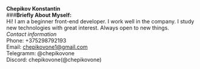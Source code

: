 **Chepikov Konstantin**  
###**Briefly About Myself:**  
Hi! I am a beginner front-end developer. I work well in the company. I study new technologies with great interest. Always open to new things.  
*Contact information*  
Phone: +375298792193  
Email: chepikovone1@gmail.com  
Telegramm: @chepikovone  
Discord: chepikovone(@chepikovone)  
